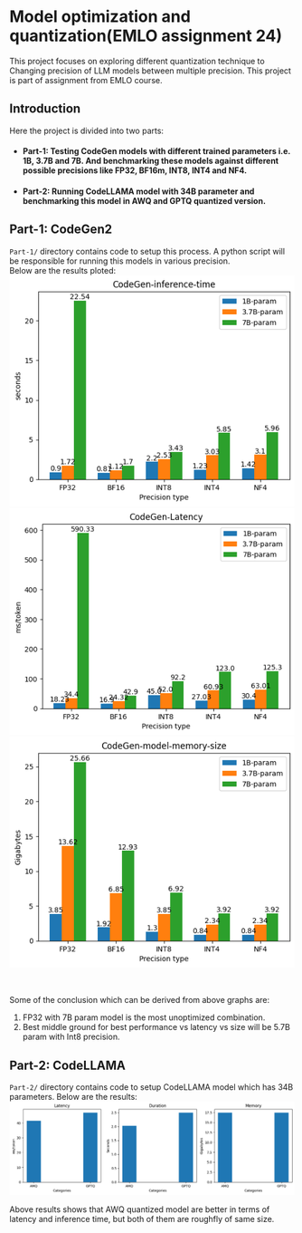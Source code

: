 # Model optimization and quantization(EMLO assignment 24)
This project focuses on exploring different quantization technique to Changing precision of LLM models between multiple precision. This project is part of assignment from EMLO course.

## Introduction
Here the project is divided into two parts:
- #### Part-1: Testing CodeGen models with different trained parameters i.e. 1B, 3.7B and 7B. And benchmarking these models against different possible precisions like FP32, BF16m, INT8, INT4 and NF4.

- #### Part-2: Running CodeLLAMA model with 34B parameter and benchmarking this model in AWQ and GPTQ quantized version.

## Part-1: CodeGen2
`Part-1/` directory contains code to setup this process. A python script will be responsible for running this models in various precision. 
<br>
Below are the results ploted:
<br>
<img src="Part-1/output/codegen-inference.png" alt= “” width="" height="">
<img src="Part-1/output/codegen-latency.png" alt= “” width="" height="">
<img src="Part-1/output/codegen-size.png" alt= “” width="" height="">

<br>

Some of the conclusion which can be derived from above graphs are:
1. FP32 with 7B param model is the most unoptimized combination.
2. Best middle ground for best performance vs latency vs size will be 5.7B param with Int8 precision.

## Part-2: CodeLLAMA
`Part-2/` directory contains code to setup CodeLLAMA model which has 34B parameters. Below are the results:
<img src="Part-2/output/37B.png" alt= “” width="" height="">

Above results shows that AWQ quantized model are better in terms of latency and inference time, but both of them are roughfly of same size.